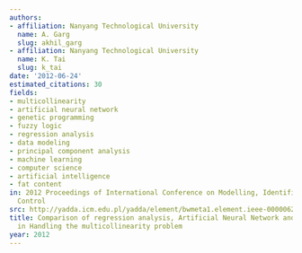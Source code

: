 ```yaml
---
authors:
- affiliation: Nanyang Technological University
  name: A. Garg
  slug: akhil_garg
- affiliation: Nanyang Technological University
  name: K. Tai
  slug: k_tai
date: '2012-06-24'
estimated_citations: 30
fields:
- multicollinearity
- artificial neural network
- genetic programming
- fuzzy logic
- regression analysis
- data modeling
- principal component analysis
- machine learning
- computer science
- artificial intelligence
- fat content
in: 2012 Proceedings of International Conference on Modelling, Identification and
  Control
src: http://yadda.icm.edu.pl/yadda/element/bwmeta1.element.ieee-000006260224
title: Comparison of regression analysis, Artificial Neural Network and genetic programming
  in Handling the multicollinearity problem
year: 2012
---
```


